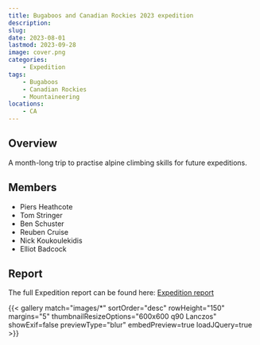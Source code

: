 ```yaml
---
title: Bugaboos and Canadian Rockies 2023 expedition
description: 
slug: 
date: 2023-08-01
lastmod: 2023-09-28
image: cover.png
categories:
    - Expedition
tags:
    - Bugaboos
    - Canadian Rockies
    - Mountaineering
locations: 
    - CA
---
```


## Overview

A month-long trip to practise alpine climbing skills for future expeditions.

## Members

* Piers Heathcote
* Tom Stringer
* Ben Schuster
* Reuben Cruise
* Nick Koukoulekidis
* Elliot Badcock

## Report

The full Expedition report can be found here:
[Expedition report](/documents/bugaboos_exped_2023.pdf)


{{< gallery match="images/*" sortOrder="desc" rowHeight="150" margins="5" thumbnailResizeOptions="600x600 q90 Lanczos" showExif=false previewType="blur" embedPreview=true loadJQuery=true >}}